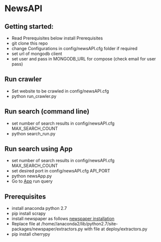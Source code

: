 # NewsAPI

## Getting started:
* Read Prerequisites below install Prerequisites
* git clone this repo 
* change Configurations in config/newsAPI.cfg folder if required
* set url of mongodb client
* set user and pass in MONGODB_URL for compose (check email for user pass)

## Run crawler
* Set website to be crawled in config/newsAPI.cfg
* python run_crawler.py

## Run search (command line)
* set number of search results in config/newsAPI.cfg MAX_SEARCH_COUNT
* python search_run.py 

## Run search using App
* set number of search results in config/newsAPI.cfg MAX_SEARCH_COUNT
* set desired port in config/newsAPI.cfg API_PORT
* python newsApp.py 
* Go to [App](http://localhost:5001/) run query

## Prerequisites 
* install anaconda python 2.7
* pip install scrapy
* install newspaper as follows [newspaper installation](http://newspaper.readthedocs.io/en/latest/user_guide/install.html#install)
* Replace file at /home/<user>/anaconda2/lib/python2.7/site-packages/newspaper/extractors.py with file at deploy/extractors.py
* pip install cherrypy

